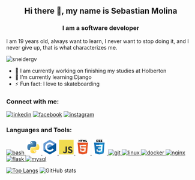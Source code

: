 
<h2 align="center"> Hi there 👋, my name is Sebastian Molina </h2>
<h3 align="center">I am a software developer</h3>
<p>I am 19 years old, always want to learn, I never want to stop doing it, and I never give up, that is what characterizes me.</p>


<p align="left"> <img src="https://komarev.com/ghpvc/?username=SebastianMH14&label=Profile%20views&color=0e75b6&style=flat%22" alt="sneidergv" /> </p>

- 🔭 I am currently working on finishing my studies at Holberton 
- 🌱 I’m currently learning Django
- ⚡ Fun fact: I love to skateboarding 

<h3 align="left">Connect with me:</h3>

[<img src='https://cdn.jsdelivr.net/npm/simple-icons@3.0.1/icons/linkedin.svg' alt='linkedin' height='40'>](https://www.linkedin.com/in/sebastian-molina-henao-52679420b//)  [<img src='https://cdn.jsdelivr.net/npm/simple-icons@3.0.1/icons/twitter.svg' alt='facebook' height='40'>](https://www.facebook.com/profile.php?id=100009394975120)  [<img src='https://cdn.jsdelivr.net/npm/simple-icons@3.0.1/icons/instagram.svg' alt='instagram' height='40'>](https://www.instagram.com/cabra_raw/)  

<h3 align="left">Languages and Tools:</h3>
<p align="left"> <a href="https://www.gnu.org/software/bash/" target="_blank"> <img src="https://www.vectorlogo.zone/logos/gnu_bash/gnu_bash-icon.svg" alt="bash" width="40" height="40"/> </a> <a href="https://www.python.org" target="_blank"> <img src="https://raw.githubusercontent.com/devicons/devicon/master/icons/python/python-original.svg" alt="python" width="40" height="40"/> </a> <a href="https://www.cprogramming.com/" target="_blank"> <img src="https://raw.githubusercontent.com/devicons/devicon/master/icons/c/c-original.svg" alt="c" width="40" height="40"/> </a> <a href="https://developer.mozilla.org/en-US/docs/Web/JavaScript" target="_blank"> <img src="https://raw.githubusercontent.com/devicons/devicon/master/icons/javascript/javascript-original.svg" alt="javascript" width="40" height="40"/> </a> <a href="https://www.w3.org/html/" target="_blank"> <img src="https://raw.githubusercontent.com/devicons/devicon/master/icons/html5/html5-original-wordmark.svg" alt="html5" width="40" height="40"/> </a> <a href="https://www.w3schools.com/css/" target="_blank"> <img src="https://raw.githubusercontent.com/devicons/devicon/master/icons/css3/css3-original-wordmark.svg" alt="css3" width="40" height="40"/> </a> <a href="https://git-scm.com/" target="_blank"> <img src="https://www.vectorlogo.zone/logos/git-scm/git-scm-icon.svg" alt="git" width="40" height="40"/> </a> <a href="https://www.linux.org/" target="_blank"> <img src="https://cdn.svgporn.com/logos/ubuntu.svg" alt="linux" width="40" height="40"/> </a> <a href="https://www.docker.com" target="_blank"> <img src="https://cdn.svgporn.com/logos/docker-icon.svg" alt="docker" width="40" height="40"/> </a> <a href="https://www.nginx.com" target="_blank"> <img src="https://cdn.svgporn.com/logos/nginx.svg" alt="nginx" width="40" height="40"/> </a> <a href="https://flask.palletsprojects.com/en/2.0.x/" target="_blank"> <img src="https://cdn.svgporn.com/logos/flask.svg" alt="flask" width="40" height="40"/> </a>
<a href="https://dev.mysql.com" target="_blank"> <img src="https://cdn.svgporn.com/logos/mysql.svg" alt="mysql" width="40" height="40"/> </a> </p>


[![Top Langs](https://github-readme-stats.vercel.app/api/top-langs/?username=SebastianMH14)](https://github.com/anuraghazra/github-readme-stats)
![GitHub stats](https://github-readme-stats.vercel.app/api?username=SebastianMH14&show_icons=true)  



